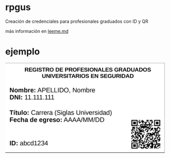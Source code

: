 # rpgus
Creación de credenciales para profesionales graduados con ID y QR

más información en [leeme.md](https://github.com/xor-ar/rpgus/blob/main/leeme.md)

# ejemplo

![credencial](credencial.png)
